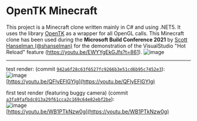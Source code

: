 # OpenTK Minecraft
This project is a Minecraft clone written mainly in C# and using .NET5. It uses the library [OpenTK](https://github.com/opentk/opentk) as a wrapper for all OpenGL calls.
This Minecraft clone has been used during the **Microsoft Build Conference 2021** by [Scott Hanselman (@shanselman)](https://github.com/shanselman) for the demonstration of the VisualStudio "Hot Reload" feature (https://youtu.be/EWYYgEkGJfs?t=861).
![image](https://user-images.githubusercontent.com/8807985/119798564-8d241700-bedb-11eb-9932-e388f129e32f.png)

------------------

test render: (commit [`942a6f28c63f6527fc9266b3e51cd6b95c7452e3`](https://github.com/Unknown6656/OpenTK-Minecraft/tree/942a6f28c63f6527fc9266b3e51cd6b95c7452e3)):<br/>
![image](https://user-images.githubusercontent.com/8807985/119797796-d6c03200-beda-11eb-8d37-cacae7aeded7.png)<br/>
[https://youtu.be/QFlyEFlGYIg](https://youtu.be/QFlyEFlGYIg)

first test render (featuring buggy camera) (commit [`a3fa9fafbdc013a29f61cca2c169c64e82ebf2be`](https://github.com/Unknown6656/OpenTK-Minecraft/tree/a3fa9fafbdc013a29f61cca2c169c64e82ebf2be)):<br/>
![image](https://user-images.githubusercontent.com/8807985/119797282-60bbcb00-beda-11eb-8beb-c6b1d06ae534.png)<br/>
[https://youtu.be/WB1PTkNzw0g](https://youtu.be/WB1PTkNzw0g)


